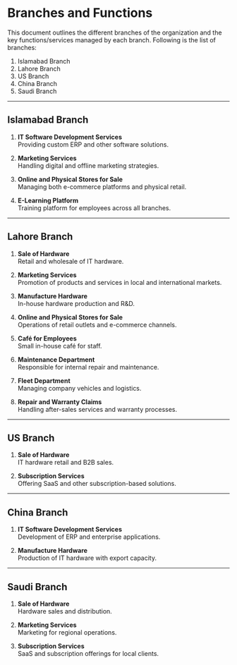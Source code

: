 # Branches and Functions

This document outlines the different branches of the organization and the key functions/services managed by each branch. 
Following is the list of branches:
1. Islamabad Branch  
2. Lahore Branch  
3. US Branch  
4. China Branch  
5. Saudi Branch  

---

## Islamabad Branch

1. **IT Software Development Services**  
   Providing custom ERP and other software solutions.

2. **Marketing Services**  
   Handling digital and offline marketing strategies.

3. **Online and Physical Stores for Sale**  
   Managing both e-commerce platforms and physical retail.

4. **E-Learning Platform**  
   Training platform for employees across all branches.

---

## Lahore Branch

1. **Sale of Hardware**  
   Retail and wholesale of IT hardware.

2. **Marketing Services**  
   Promotion of products and services in local and international markets.

3. **Manufacture Hardware**  
   In-house hardware production and R&D.

4. **Online and Physical Stores for Sale**  
   Operations of retail outlets and e-commerce channels.

5. **Café for Employees**  
   Small in-house café for staff.

6. **Maintenance Department**  
   Responsible for internal repair and maintenance.

7. **Fleet Department**  
   Managing company vehicles and logistics.

8. **Repair and Warranty Claims**  
   Handling after-sales services and warranty processes.

---

## US Branch

1. **Sale of Hardware**  
   IT hardware retail and B2B sales.

2. **Subscription Services**  
   Offering SaaS and other subscription-based solutions.

---

## China Branch

1. **IT Software Development Services**  
   Development of ERP and enterprise applications.

2. **Manufacture Hardware**  
   Production of IT hardware with export capacity.

---

## Saudi Branch

1. **Sale of Hardware**  
   Hardware sales and distribution.

2. **Marketing Services**  
   Marketing for regional operations.

3. **Subscription Services**  
   SaaS and subscription offerings for local clients.
